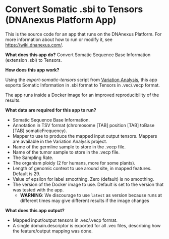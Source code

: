 <!-- dx-header -->
# Convert Somatic .sbi to Tensors (DNAnexus Platform App)
        
This is the source code for an app that runs on the DNAnexus Platform.
For more information about how to run or modify it, see
https://wiki.dnanexus.com/.
<!-- /dx-header -->

**What does this app do?**
Convert Somatic Sequence Base Information (extension .sbi) to Tensors.
 
**How does this app work?**
 
Using the _export-somatic-tensors_ script from [Variation Analysis](https://github.com/CampagneLaboratory/variationanalysis), this app exports Somatic Information in .sbi format to Tensors in .vec/.vecp format.

The app runs inside a Docker image for an improved reproducibility of the results.
 
**What data are required for this app to run?**
 
* Somatic Sequence Base Information.
* Annotation in TSV format (chromosome [TAB] position [TAB] toBase [TAB] somaticFrequency).
* Mapper to use to produce the mapped input output tensors. Mappers are available in the Variation Analysis project.
* Name of the germline sample to store in the .vecp file.
* Name of the tumor sample to store in the .vecp file.   
* The Sampling Rate.
* The organism ploidy (2 for humans, more for some plants).
* Length of genomic context to use around site, in mapped features. Default is 29.
* Value of epsilon for label smoothing. Zero (default) is no smoothing.
* The version of the Docker image to use. Default is set to the version that was tested with the app. 
  * **WARNING**:  We discourage to use `latest` as version because runs at different times may give different results if the image changes 


**What does this app output?**
 
* Mapped input/output tensors in .vec/.vecp format.
* A single domain.descriptor is exported for all .vec files, describing how the feature/output mapping was done.

